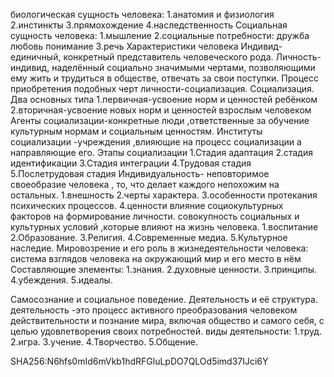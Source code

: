 биологическая сущность человека:
1.анатомия и физиология
2.инстинкты 
3.прямохождение
4.наследственность 
Социальная сущность человека:
1.мышление
2.социальные потребности: дружба любовь понимание
3.речь
Характеристики человека
Индивид-единичный, конкретный представитель человеческого рода.
Личность-индивид, наделённый социально значимыми чертами,
позволяющими ему жить и трудиться в обществе, отвечать за свои поступки.
Процесс приобретения подобных черт личности-социализация.
Социализация. Два основных типа
1.первичная-усвоение норм и ценностей ребёнком
2.вторичная-усвоение новых норм и ценностей взрослым человеком
Агенты социализации-конкретные люди ,ответственные за обучение культурным нормам и социальным ценностям.
Институты социализации -учреждения ,влияющие на процесс социализации а направляющие его.
Этапы социализации
1.Стадия адаптация
2.стадия идентификации
3.Стадия интеграции
4.Трудовая стадия
5.Послетрудовая стадия 
Индивидуальность- неповторимое своеобразие человека , то, что делает каждого непохожим на остальных.
1.внешность
2.черты характера.
3.особенности протекания психических процессов.
4.ценности
влияние социокультурных факторов на формирование личности.
совокупность социальных и культурных условий ,которые влияют на жизнь человека.
1.воспитание
2.Образование.
3.Религия.
4.Современные медиа.
5.Культурное наследие.
Мировозрение и его роль в жизнедеятельности человека:
система взглядов человека на окружающий мир и его место в нём 
Составляющие элементы:
1.знания.
2.духовные ценности.
3.принципы.
4.убеждения.
5.идеалы.

Самосознание и социальное поведение.
Деятельность и её структура.
деятельность -это процесс активного преобразования человеком действительности и познание мира, включая общество и самого себя, с целью удовлетворения своих потребностей.
виды деятельности:
1.труд.
2.игра.
3.учение.
4.Творчество.
5.Общение.

SHA256:N6hfs0mId6mVkb1hdRFGluLpDO7QLOd5imd37IJci6Y